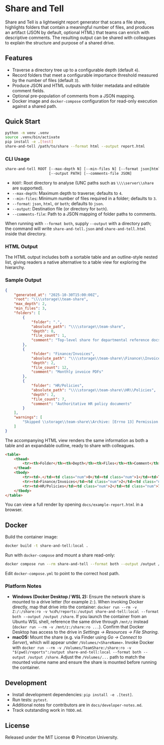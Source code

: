 # Share and Tell

Share and Tell is a lightweight report generator that scans a file share, highlights folders that contain a meaningful number of files, and produces an artifact (JSON by default, optional HTML) that teams can enrich with descriptive comments. The resulting output can be shared with colleagues to explain the structure and purpose of a shared drive.

## Features

- Traverse a directory tree up to a configurable depth (default `4`).
- Record folders that meet a configurable importance threshold measured by the number of files (default `3`).
- Produce JSON and HTML outputs with folder metadata and editable comment fields.
- Optional pre-population of comments from a JSON mapping.
- Docker image and `docker-compose` configuration for read-only execution against a shared path.

## Quick Start

```bash
python -m venv .venv
source .venv/bin/activate
pip install -e .[test]
share-and-tell /path/to/share --format html --output report.html
```

### CLI Usage

```bash
share-and-tell ROOT [--max-depth N] [--min-files N] [--format json|html|both]
                    [--output PATH] [--comments-file JSON]
```

- `ROOT`: Root directory to analyse (UNC paths such as `\\\\server\\share` are supported).
- `--max-depth`: Maximum depth to traverse; defaults to `4`.
- `--min-files`: Minimum number of files required in a folder; defaults to `3`.
- `--format`: `json`, `html`, or `both`; defaults to `json`.
- `--output`: Destination file (or directory for `both`).
- `--comments-file`: Path to a JSON mapping of folder paths to comments.

When running with `--format both`, supply `--output` with a directory path; the command will write `share-and-tell.json` and `share-and-tell.html` inside that directory.

### HTML Output

The HTML output includes both a sortable table and an outline-style nested list, giving readers a native alternative to a table view for exploring the hierarchy.

### Sample Output

```json
{
    "generated_at": "2025-10-30T15:00:00Z",
    "root": "\\\\storage\\team-share",
    "max_depth": 2,
    "min_files": 3,
    "folders": [
        {
            "folder": ".",
            "absolute_path": "\\\\storage\\team-share",
            "depth": 0,
            "file_count": 1,
            "comment": "Top-level share for departmental reference docs"
        },
        {
            "folder": "Finance/Invoices",
            "absolute_path": "\\\\storage\\team-share\\Finance\\Invoices",
            "depth": 2,
            "file_count": 12,
            "comment": "Monthly invoice PDFs"
        },
        {
            "folder": "HR/Policies",
            "absolute_path": "\\\\storage\\team-share\\HR\\Policies",
            "depth": 2,
            "file_count": 7,
            "comment": "Authoritative HR policy documents"
        }
    ],
    "warnings": [
        "Skipped \\storage\\team-share\\Archive: [Errno 13] Permission denied"
    ]
}
```

The accompanying HTML view renders the same information as both a table and an expandable outline, ready to share with colleagues.

```html
<table>
    <thead>
        <tr><th>Folder</th><th>Depth</th><th>Files</th><th>Comment</th></tr>
    </thead>
    <tbody>
        <tr><td>.</td><td class="num">0</td><td class="num">1</td><td>Top-level share for departmental reference docs</td></tr>
        <tr><td>Finance/Invoices</td><td class="num">2</td><td class="num">12</td><td>Monthly invoice PDFs</td></tr>
        <tr><td>HR/Policies</td><td class="num">2</td><td class="num">7</td><td>Authoritative HR policy documents</td></tr>
    </tbody>
</table>
```

You can view a full render by opening `docs/example-report.html` in a browser.

## Docker

Build the container image:

```bash
docker build -t share-and-tell:local .
```

Run with `docker-compose` and mount a share read-only:

```bash
docker compose run --rm share-and-tell --format both --output /output /share
```

Edit `docker-compose.yml` to point to the correct host path.

### Platform Notes

- **Windows (Docker Desktop / WSL 2):** Ensure the network share is mounted to a drive letter (for example `Z:`). When invoking Docker directly, map that drive into the container: `docker run --rm -v Z:/:/share:ro -v %cd%/reports:/output share-and-tell:local --format both --output /output /share`. If you launch the container from an Ubuntu WSL shell, reference the same drive through `/mnt/z` instead (`docker run --rm -v /mnt/z:/share:ro ...`). Confirm that Docker Desktop has access to the drive in *Settings → Resources → File Sharing*.
- **macOS:** Mount the share (e.g. via Finder using *Go → Connect to Server*), which will appear under `/Volumes/<ShareName>`. Invoke Docker with `docker run --rm -v /Volumes/TeamShare:/share:ro -v "$(pwd)/reports":/output share-and-tell:local --format both --output /output /share`. Adjust the `/Volumes/...` path to match the mounted volume name and ensure the share is mounted before running the container.

## Development

- Install development dependencies: `pip install -e .[test]`.
- Run tests: `pytest`.
- Additional notes for contributors are in `docs/developer-notes.md`.
- Track outstanding work in `TODO.md`.

## License

Released under the MIT License © Princeton University.
